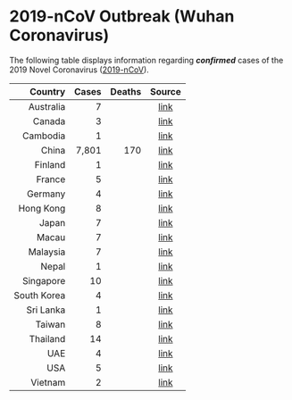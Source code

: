 # 2019-nCoV Outbreak (Wuhan Coronavirus)

The following table displays information regarding **_confirmed_** cases of the 2019 Novel Coronavirus ([2019-nCoV](https://www.cdc.gov/coronavirus/2019-ncov/index.html)).

| Country     | Cases | Deaths | Source
| ----------: | ----: | -----: | :---------------------------------------------------------: |
| Australia   |     7 |        | [link](https://www.abc.net.au/news/2020-01-29/victoria-confirms-second-case-of-coronavirus/11911076)
| Canada      |     3 |        | [link](https://bc.ctvnews.ca/b-c-confirms-province-s-first-presumptive-positive-case-of-new-coronavirus-1.4786706)
| Cambodia    |     1 |        | [link](https://www.aljazeera.com/news/2020/01/countries-confirmed-cases-coronavirus-200125070959786.html)
| China       | 7,801	|    170 | [link](https://bnonews.com/index.php/2020/01/the-latest-coronavirus-cases/)
| Finland     |     1 |        | [link](https://yle.fi/uutiset/3-11181717)
| France      |     5 |        | [link](https://bnonews.com/index.php/2020/01/the-latest-coronavirus-cases/)
| Germany     |     4 |        | [link](https://www.n-tv.de/panorama/Bereits-vier-Coronavirus-Faelle-in-Bayern-article21540544.html)
| Hong Kong   |     8 |        | [link](https://www.scmp.com/news/china/society/article/3047716/china-bans-wildlife-trade-killer-wuhan-coronavirus-spreads)
| Japan       |     7 |        | [link](https://bnonews.com/index.php/2020/01/the-latest-coronavirus-cases/)
| Macau       |     7 |        | [link](https://bnonews.com/index.php/2020/01/the-latest-coronavirus-cases/)
| Malaysia    |     7 |        | [link](https://bnonews.com/index.php/2020/01/the-latest-coronavirus-cases/)
| Nepal       |     1 |        | [link](https://www.bbc.com/news/world-asia-china-51259649)
| Singapore   |    10 |        | [link](https://bnonews.com/index.php/2020/01/the-latest-coronavirus-cases/)
| South Korea |     4 |        | [link](https://www.bbc.com/news/world-asia-china-51259649)
| Sri Lanka   |     1 |        | [link](https://www.ft.com/content/11e019c2-fbdb-3c50-a7fe-d15cec8648c7)
| Taiwan      |     8 |        | [link](https://bnonews.com/index.php/2020/01/the-latest-coronavirus-cases/)
| Thailand    |    14 |        | [link](https://www.aljazeera.com/news/2020/01/countries-confirmed-cases-coronavirus-200125070959786.html)
| UAE         |     4 |        | [link](http://wam.ae/en/details/1395302819592)
| USA         |     5 |        | [link](https://www.fox29.com/news/arizona-resident-is-5th-confirmed-case-of-coronavirus-in-us)
| Vietnam     |     2 |        | [link](https://www.aljazeera.com/news/2020/01/countries-confirmed-cases-coronavirus-200125070959786.html)
